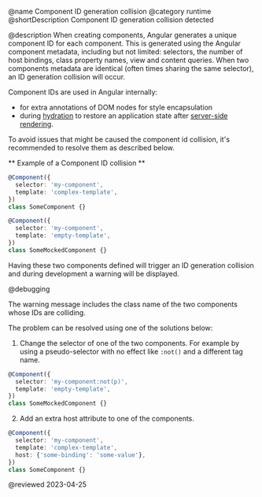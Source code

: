 @name Component ID generation collision
@category runtime
@shortDescription Component ID generation collision detected

@description
When creating components, Angular generates a unique component ID for each component. This is generated using the Angular component metadata, including but not limited:  selectors, the number of host bindings, class property names, view and content queries. When two components metadata are identical (often times sharing the same selector), an ID generation collision will occur.

Component IDs are used in Angular internally:
- for extra annotations of DOM nodes for style encapsulation
- during [hydration](guide/hydration) to restore an application state after [server-side rendering](guide/universal). 

To avoid issues that might be caused the component id collision, it's recommended to resolve them as described below.

** Example of a Component ID collision **

```typescript
@Component({
  selector: 'my-component',
  template: 'complex-template',
})
class SomeComponent {}

@Component({
  selector: 'my-component',
  template: 'empty-template',
})
class SomeMockedComponent {}
```
Having these two components defined will trigger an ID generation collision and during development a warning will be displayed.

@debugging

The warning message includes the class name of the two components whose IDs are colliding.

The problem can be resolved using one of the solutions below: 

1. Change the selector of one of the two components. For example by using a pseudo-selector with no effect like `:not()` and a different tag name.  

```typescript
@Component({
  selector: 'my-component:not(p)',
  template: 'empty-template',
})
class SomeMockedComponent {}
```

2. Add an extra host attribute to one of the components.

```typescript
@Component({
  selector: 'my-component',
  template: 'complex-template',
  host: {'some-binding': 'some-value'},
})
class SomeComponent {}
```


<!-- links -->

<!-- external links -->

<!-- end links -->

@reviewed 2023-04-25
